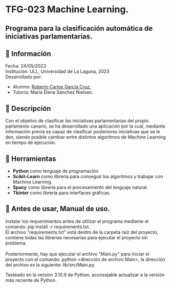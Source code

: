 # TFG-023 Machine Learning.<br>
## Programa para la clasificación automática de iniciativas parlamentarias.<br>
## 📝 Información <br>
Fecha: 24/05/2023 <br>
Institución: ULL, Universidad de La Laguna, 2023 <br>
Desarrollado por: <br>
 - Alumno: [Roberto Carlos García Cruz.](https://github.com/robersharkY) <br>
 - Tutor/a: María Elena Sánchez Nielsen. <br>
## 📕 Descripción <br>
Con el objetivo de clasificar las iniciativas parlamentarias del propio parlamento canario, se ha desarrollado una aplicación por la cual, mediante información previa es capaz de clasificar posteriores iniciativas que se le den, siendo posible cambiar entre distintos algoritmos de Machine Learning en tiempo de ejecución.<br>
## 🔩 Herramientas <br>
- <b>Python</b> como lenguaje de programación.<br>
- <b>Scikit-Learn</b> como librería para conseguir los algoritmos y trabajar con Machine Learning.<br>
- <b>Spacy</b> como librería para el procesamiento del lenguaje natural.<br>
- <b>Tkinter</b> como librería para interfaces gráficas.<br>
## 📖 Antes de usar, Manual de uso. <br>
Instalar los requerimientos antes de utilizar el programa mediante el comando: pip install -r requirements.txt. <br>
El archivo "requirements.txt" está dentro de la carpeta raíz del proyecto, contiene todas las librerías necesarias para ejecutar el proyecto sin problema. <br>
<br>
Posteriormente, hay que ejecutar el archivo "Main.py" para iniciar el proyecto con el comando: python <dirección de archivo Main>, la dirección del archivo es la siguiente: lib/src/Main.py.

Testeado en la version 3.10.9 de Python, aconsejable actualizar a la versión más reciente de Python.

